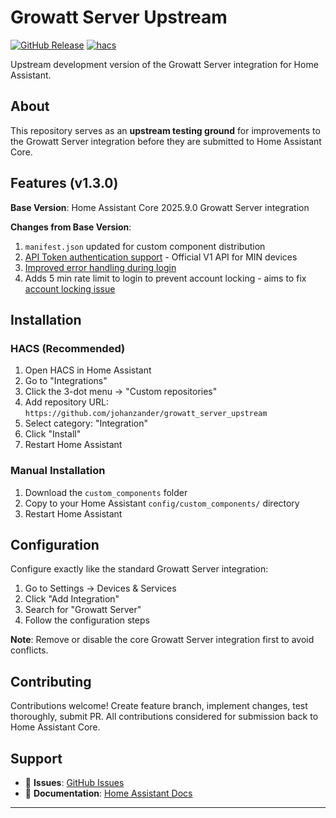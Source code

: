 # Growatt Server Upstream

[![GitHub Release][releases-shield]][releases]
[![hacs][hacsbadge]][hacs]

Upstream development version of the Growatt Server integration for Home Assistant.

## About

This repository serves as an **upstream testing ground** for improvements to the Growatt Server integration before they are submitted to Home Assistant Core.

## Features (v1.3.0)

**Base Version**: Home Assistant Core 2025.9.0 Growatt Server integration  

**Changes from Base Version**:

1. `manifest.json` updated for custom component distribution
2. [API Token authentication support][pr-149783] - Official V1 API for MIN devices
3. [Improved error handling during login][pr-151025]
4. Adds 5 min rate limit to login to prevent account locking - aims to fix [account locking issue][issue-150732]

## Installation

### HACS (Recommended)

1. Open HACS in Home Assistant
2. Go to "Integrations"
3. Click the 3-dot menu → "Custom repositories"
4. Add repository URL: `https://github.com/johanzander/growatt_server_upstream`
5. Select category: "Integration"
6. Click "Install"
7. Restart Home Assistant

### Manual Installation

1. Download the `custom_components` folder
2. Copy to your Home Assistant `config/custom_components/` directory
3. Restart Home Assistant

## Configuration

Configure exactly like the standard Growatt Server integration:

1. Go to Settings → Devices & Services
2. Click "Add Integration"
3. Search for "Growatt Server"
4. Follow the configuration steps

**Note**: Remove or disable the core Growatt Server integration first to avoid conflicts.

## Contributing

Contributions welcome! Create feature branch, implement changes, test thoroughly, submit PR. All contributions considered for submission back to Home Assistant Core.

## Support

- 🐛 **Issues**: [GitHub Issues][issues]
- 📖 **Documentation**: [Home Assistant Docs](https://www.home-assistant.io/integrations/growatt_server/)

---

[hacsbadge]: https://img.shields.io/badge/HACS-Custom-orange.svg
[hacs]: https://github.com/hacs/integration
[issues]: https://github.com/johanzander/growatt_server_upstream/issues
[releases-shield]: https://img.shields.io/github/release/johanzander/growatt_server_upstream.svg
[releases]: https://github.com/johanzander/growatt_server_upstream/releases
[pr-149783]: https://github.com/home-assistant/core/pull/149783
[pr-151025]: https://github.com/home-assistant/core/pull/151025
[issue-150732]: https://github.com/home-assistant/core/issues/150732
